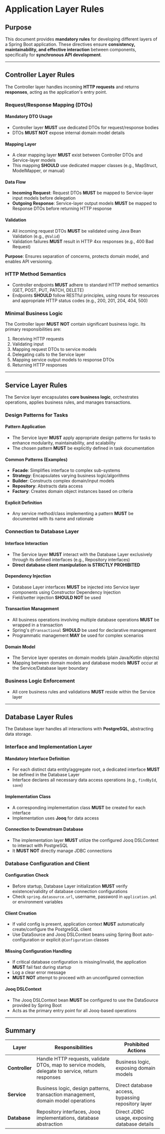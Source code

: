 # Application Layer Rules

## Purpose

This document provides **mandatory rules** for developing different layers of a Spring Boot application. These directives ensure **consistency, maintainability, and effective interaction** between components, specifically for **synchronous API development**.

---

## Controller Layer Rules

The Controller layer handles incoming **HTTP requests** and returns **responses**, acting as the application's entry point.

### Request/Response Mapping (DTOs)

#### Mandatory DTO Usage
- Controller layer **MUST** use dedicated DTOs for request/response bodies
- DTOs **MUST NOT** expose internal domain model details

#### Mapping Layer
- A clear mapping layer **MUST** exist between Controller DTOs and Service-layer models
- This mapping **SHOULD** use dedicated mapper classes (e.g., MapStruct, ModelMapper, or manual)

#### Data Flow
- **Incoming Request**: Request DTOs **MUST** be mapped to Service-layer input models before delegation
- **Outgoing Response**: Service-layer output models **MUST** be mapped to Response DTOs before returning HTTP response

#### Validation
- All incoming request DTOs **MUST** be validated using Java Bean Validation (e.g., `@Valid`)
- Validation failures **MUST** result in HTTP 4xx responses (e.g., 400 Bad Request)

**Purpose**: Ensures separation of concerns, protects domain model, and enables API versioning.

### HTTP Method Semantics
- Controller endpoints **MUST** adhere to standard HTTP method semantics (GET, POST, PUT, PATCH, DELETE)
- Endpoints **SHOULD** follow RESTful principles, using nouns for resources and appropriate HTTP status codes (e.g., 200, 201, 204, 404, 500)

### Minimal Business Logic
The Controller layer **MUST NOT** contain significant business logic. Its primary responsibilities are:

1. Receiving HTTP requests
2. Validating input
3. Mapping request DTOs to service models
4. Delegating calls to the Service layer
5. Mapping service output models to response DTOs
6. Returning HTTP responses

---

## Service Layer Rules

The Service layer encapsulates **core business logic**, orchestrates operations, applies business rules, and manages transactions.

### Design Patterns for Tasks

#### Pattern Application
- The Service layer **MUST** apply appropriate design patterns for tasks to enhance modularity, maintainability, and scalability
- The chosen pattern **MUST** be explicitly defined in task documentation

#### Common Patterns (Examples)
- **Facade**: Simplifies interface to complex sub-systems
- **Strategy**: Encapsulates varying business logic/algorithms
- **Builder**: Constructs complex domain/input models
- **Repository**: Abstracts data access
- **Factory**: Creates domain object instances based on criteria

#### Explicit Definition
- Any service method/class implementing a pattern **MUST** be documented with its name and rationale

### Connection to Database Layer

#### Interface Interaction
- The Service layer **MUST** interact with the Database Layer exclusively through its defined interfaces (e.g., Repository interfaces)
- **Direct database client manipulation is STRICTLY PROHIBITED**

#### Dependency Injection
- Database Layer interfaces **MUST** be injected into Service layer components using Constructor Dependency Injection
- Field/setter injection **SHOULD NOT** be used

#### Transaction Management
- All business operations involving multiple database operations **MUST** be wrapped in a transaction
- Spring's `@Transactional` **SHOULD** be used for declarative management
- Programmatic management **MAY** be used for complex scenarios

#### Domain Model
- The Service layer operates on domain models (plain Java/Kotlin objects)
- Mapping between domain models and database models **MUST** occur at the Service/Database layer boundary

### Business Logic Enforcement
- All core business rules and validations **MUST** reside within the Service layer

---

## Database Layer Rules

The Database layer handles all interactions with **PostgreSQL**, abstracting data storage.

### Interface and Implementation Layer

#### Mandatory Interface Definition
- For each distinct data entity/aggregate root, a dedicated interface **MUST** be defined in the Database Layer
- Interface declares all necessary data access operations (e.g., `findById`, `save`)

#### Implementation Class
- A corresponding implementation class **MUST** be created for each interface
- Implementation uses **Jooq** for data access

#### Connection to Downstream Database
- The implementation layer **MUST** utilize the configured Jooq DSLContext to interact with PostgreSQL
- It **MUST NOT** directly manage JDBC connections

### Database Configuration and Client

#### Configuration Check
- Before startup, Database Layer initialization **MUST** verify existence/validity of database connection configurations
- Check `spring.datasource.url`, username, password in `application.yml` or environment variables

#### Client Creation
- If valid config is present, application context **MUST** automatically create/configure the PostgreSQL client
- Use DataSource and Jooq DSLContext beans using Spring Boot auto-configuration or explicit `@Configuration` classes

#### Missing Configuration Handling
- If critical database configuration is missing/invalid, the application **MUST** fail fast during startup
- Log a clear error message
- **MUST NOT** attempt to proceed with an unconfigured connection

#### Jooq DSLContext
- The Jooq DSLContext bean **MUST** be configured to use the DataSource provided by Spring Boot
- Acts as the primary entry point for all Jooq-based operations

---

## Summary

| Layer | Responsibilities | Prohibited Actions |
|-------|-----------------|-------------------|
| **Controller** | Handle HTTP requests, validate DTOs, map to service models, delegate to service, return responses | Business logic, exposing domain models |
| **Service** | Business logic, design patterns, transaction management, domain model operations | Direct database access, bypassing repository layer |
| **Database** | Repository interfaces, Jooq implementations, database abstraction | Direct JDBC usage, exposing database details |